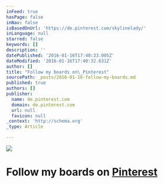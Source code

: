 ```yaml
---
inFeed: true
hasPage: false
inNav: false
isBasedOnUrl: 'https://de.pinterest.com/skylinelady/'
inLanguage: null
starred: false
keywords: []
description: ''
datePublished: '2016-01-16T17:40:33.005Z'
dateModified: '2016-01-16T17:40:32.631Z'
author: []
title: "Follow my boards on\_Pinterest"
sourcePath: _posts/2016-01-16-follow-my-boards.md
published: true
authors: []
publisher:
  name: de.pinterest.com
  domain: de.pinterest.com
  url: null
  favicon: null
_context: 'http://schema.org'
_type: Article

---
```

![](https://s3-us-west-2.amazonaws.com/the-grid-img/p/43ca66458724a324cada3a8f465196639c186698.gif)

# Follow my boards on [Pinterest][0]

[0]: https://www.pinterest.com/skylinelady/